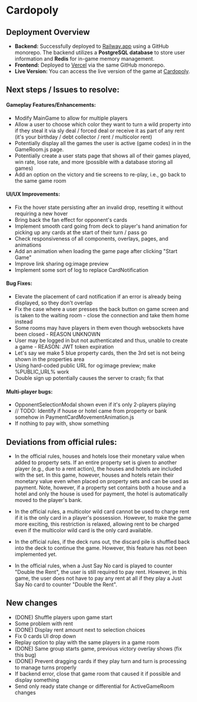 # Cardopoly

## **Deployment Overview**

- **Backend:** Successfully deployed to [Railway.app](https://railway.app) using a GitHub monorepo. The backend utilizes a **PostgreSQL database** to store user information and **Redis** for in-game memory management.
- **Frontend:** Deployed to [Vercel](https://vercel.com) via the same GitHub monorepo.
- **Live Version:** You can access the live version of the game at [Cardopoly](https://cardopoly.vercel.app).

## Next steps / Issues to resolve:

#### Gameplay Features/Enhancements:

- Modify MainGame to allow for multiple players
- Allow a user to choose which color they want to turn a wild property into if they steal it via sly deal / forced deal or receive it as part of any rent (it's your birthday / debt collector / rent / multicolor rent)
- Potentially display all the games the user is active (game codes) in in the GameRoom.js page.
- Potentially create a user stats page that shows all of their games played, win rate, lose rate, and more (possible with a database storing all games)
- Add an option on the victory and tie screens to re-play, i.e., go back to the same game room

#### UI/UX Improvements:

- Fix the hover state persisting after an invalid drop, resetting it without requiring a new hover
- Bring back the fan effect for opponent's cards
- Implement smooth card going from deck to player's hand animation for picking up any cards at the start of their turn / pass go
- Check responsiveness of all components, overlays, pages, and animations
- Add an animation when loading the game page after clicking "Start Game"
- Improve link sharing og:image preview
- Implement some sort of log to replace CardNotification

#### Bug Fixes:

- Elevate the placement of card notification if an error is already being displayed, so they don't overlap
- Fix the case where a user presses the back button on game screen and is taken to the waiting room - close the connection and take them home instead
- Some rooms may have players in them even though websockets have been closed - REASON UNKNOWN
- User may be logged in but not authenticated and thus, unable to create a game - REASON: JWT token expiration
- Let's say we make 5 blue property cards, then the 3rd set is not being shown in the properties area
- Using hard-coded public URL for og:image preview; make %PUBLIC_URL% work
- Double sign up potentially causes the server to crash; fix that

#### Multi-player bugs:

- OpponentSelectionModal shown even if it's only 2-players playing
- // TODO: Identify if house or hotel came from property or bank somehow in PaymentCardMovementAnimation.js
- If nothing to pay with, show something

## Deviations from official rules:

- In the official rules, houses and hotels lose their monetary value when added to property sets. If an entire property set is given to another player (e.g., due to a rent action), the houses and hotels are included with the set. In this game, however, houses and hotels retain their monetary value even when placed on property sets and can be used as payment. Note, however, if a property set contains both a house and a hotel and only the house is used for payment, the hotel is automatically moved to the player's bank.

- In the official rules, a multicolor wild card cannot be used to charge rent if it is the only card in a player's possession. However, to make the game more exciting, this restriction is relaxed, allowing rent to be charged even if the multicolor wild card is the only card available.

- In the official rules, if the deck runs out, the discard pile is shuffled back into the deck to continue the game. However, this feature has not been implemented yet.

- In the official rules, when a Just Say No card is played to counter "Double the Rent", the user is still required to pay rent. However, in this game, the user does not have to pay any rent at all if they play a Just Say No card to counter "Double the Rent".

## New changes

- (DONE) Shuffle players upon game start
- Some problem with rent
- (DONE) Display rent amount next to selection choices
- Fix 0 cards UI drop down
- Replay option to play with the same players in a game room
- (DONE) Same group starts game, previous victory overlay shows (fix this bug)
- (DONE) Prevent dragging cards if they play turn and turn is processing to manage turns properly
- If backend error, close that game room that caused it if possible and display something
- Send only ready state change or differential for ActiveGameRoom changes
